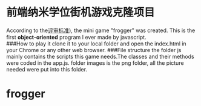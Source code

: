 
前端纳米学位街机游戏克隆项目
===============================

According to the[评审标准](https://review.udacity.com/#!/rubrics/499/view)), the mini game "frogger" was created. This is the first **object-oriented** program I ever made by javascript.  
###How to play it
clone it to your local folder and open the index.html in your Chrome or any other web browser.
###File structure
the folder js mainly contains the scripts this game needs.The classes and their methods were coded in the app.js.
folder images is the png folder, all the picture needed were put into this folder.
# frogger
